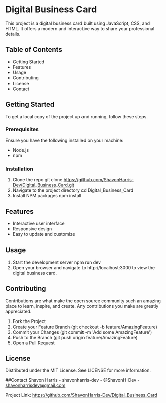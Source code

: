 # Digital Business Card
This project is a digital business card built using JavaScript, CSS, and HTML. It offers a modern and interactive way to share your professional details.

## Table of Contents
- Getting Started
- Features
- Usage
- Contributing
- License
- Contact
## Getting Started
To get a local copy of the project up and running, follow these steps.

### Prerequisites
Ensure you have the following installed on your machine:

- Node.js
- npm
### Installation
1. Clone the repo
git clone https://github.com/ShavonHarris-Dev/Digital_Business_Card.git
2. Navigate to the project directory
cd Digital_Business_Card
3. Install NPM packages
npm install

## Features
- Interactive user interface
- Responsive design
- Easy to update and customize
  
## Usage
1. Start the development server
npm run dev
2. Open your browser and navigate to http://localhost:3000 to view the digital business card.

## Contributing
Contributions are what make the open source community such an amazing place to learn, inspire, and create. Any contributions you make are greatly appreciated.

1. Fork the Project
2. Create your Feature Branch (git checkout -b feature/AmazingFeature)
3. Commit your Changes (git commit -m 'Add some AmazingFeature')
4. Push to the Branch (git push origin feature/AmazingFeature)
5. Open a Pull Request

## License
Distributed under the MIT License. See LICENSE for more information.

##Contact
Shavon Harris - shavonharris-dev - @ShavonH-Dev - shavonharrisdev@gmail.com 

Project Link: https://github.com/ShavonHarris-Dev/Digital_Business_Card


